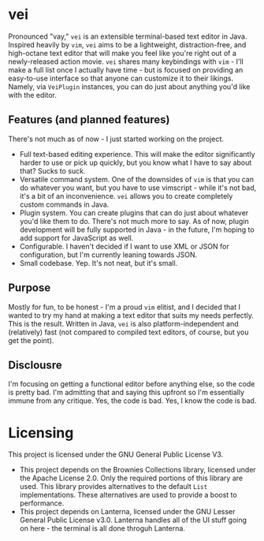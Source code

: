 # vei
Pronounced "vay," `vei` is an extensible terminal-based text editor in Java. Inspired
heavily by `vim`, `vei` aims to be a lightweight, distraction-free, and high-octane
text editor that will make you feel like you're right out of a newly-released action movie.
`vei` shares many keybindings with `vim` - I'll make a full list once I actually have time -
but is focused on providing an easy-to-use interface so that anyone can customize it to their
likings. Namely, via `VeiPlugin` instances, you can do just about anything you'd like with
the editor.

## Features (and planned features)
There's not much as of now - I just started working on the project.
- Full text-based editing experience. This will make the editor significantly harder to use
  or pick up quickly, but you know what I have to say about that? Sucks to suck.
- Versatile command system. One of the downsides of `vim` is that you can do whatever you
  want, but you have to use vimscript - while it's not bad, it's a bit of an inconvenience.
  `vei` allows you to create completely custom commands in Java.
- Plugin system. You can create plugins that can do just about whatever you'd like them to
  do. There's not much more to say. As of now, plugin development will be fully supported in
  Java - in the future, I'm hoping to add support for JavaScript as well.
- Configurable. I haven't decided if I want to use XML or JSON for configuration, but I'm
  currently leaning towards JSON.
- Small codebase. Yep. It's not neat, but it's small.

## Purpose
Mostly for fun, to be honest - I'm a proud `vim` elitist, and I decided that I wanted to
try my hand at making a text editor that suits my needs perfectly. This is the result.
Written in Java, `vei` is also platform-independent and (relatively) fast (not compared
to compiled text editors, of course, but you get the point).

## Disclousre
I'm focusing on getting a functional editor before anything else, so the code is pretty
bad. I'm admitting that and saying this upfront so I'm essentially immune from any critique.
Yes, the code is bad. Yes, I know the code is bad.

# Licensing
This project is licensed under the GNU General Public License V3.
- This project depends on the Brownies Collections library, licensed under the Apache License 2.0.
  Only the required portions of this library are used. This library provides alternatives to the
  default `List` implementations. These alternatives are used to provide a boost to performance.
- This project depends on Lanterna, licensed under the GNU Lesser General Public License v3.0.
  Lanterna handles all of the UI stuff going on here - the terminal is all done throguh Lanterna.
